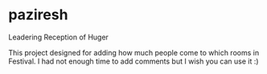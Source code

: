 paziresh
========

Leadering Reception of Huger

This project designed for adding how much people come to which rooms in Festival. I had not enough time to add comments but I wish you can use it :)
